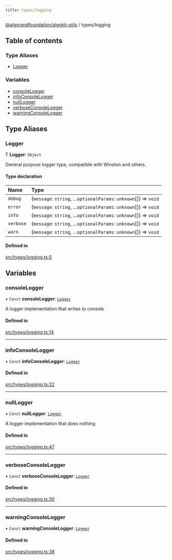 ```yaml
---
title: types/logging
---
```

[@algorandfoundation/algokit-utils](/reference/algokit-utils-ts/api/readme/) / types/logging



## Table of contents

### Type Aliases

- [Logger](#logger)

### Variables

- [consoleLogger](#consolelogger)
- [infoConsoleLogger](#infoconsolelogger)
- [nullLogger](#nulllogger)
- [verboseConsoleLogger](#verboseconsolelogger)
- [warningConsoleLogger](#warningconsolelogger)

## Type Aliases

### Logger

Ƭ **Logger**: `Object`

General purpose logger type, compatible with Winston and others.

#### Type declaration

| Name | Type |
| :------ | :------ |
| `debug` | (`message`: `string`, ...`optionalParams`: `unknown`[]) => `void` |
| `error` | (`message`: `string`, ...`optionalParams`: `unknown`[]) => `void` |
| `info` | (`message`: `string`, ...`optionalParams`: `unknown`[]) => `void` |
| `verbose` | (`message`: `string`, ...`optionalParams`: `unknown`[]) => `void` |
| `warn` | (`message`: `string`, ...`optionalParams`: `unknown`[]) => `void` |

#### Defined in

[src/types/logging.ts:5](https://github.com/algorandfoundation/algokit-utils-ts/blob/main/src/types/logging.ts#L5)

## Variables

### consoleLogger

• `Const` **consoleLogger**: [`Logger`](#logger)

A logger implementation that writes to console

#### Defined in

[src/types/logging.ts:14](https://github.com/algorandfoundation/algokit-utils-ts/blob/main/src/types/logging.ts#L14)

___

### infoConsoleLogger

• `Const` **infoConsoleLogger**: [`Logger`](#logger)

#### Defined in

[src/types/logging.ts:22](https://github.com/algorandfoundation/algokit-utils-ts/blob/main/src/types/logging.ts#L22)

___

### nullLogger

• `Const` **nullLogger**: [`Logger`](#logger)

A logger implementation that does nothing

#### Defined in

[src/types/logging.ts:47](https://github.com/algorandfoundation/algokit-utils-ts/blob/main/src/types/logging.ts#L47)

___

### verboseConsoleLogger

• `Const` **verboseConsoleLogger**: [`Logger`](#logger)

#### Defined in

[src/types/logging.ts:30](https://github.com/algorandfoundation/algokit-utils-ts/blob/main/src/types/logging.ts#L30)

___

### warningConsoleLogger

• `Const` **warningConsoleLogger**: [`Logger`](#logger)

#### Defined in

[src/types/logging.ts:38](https://github.com/algorandfoundation/algokit-utils-ts/blob/main/src/types/logging.ts#L38)